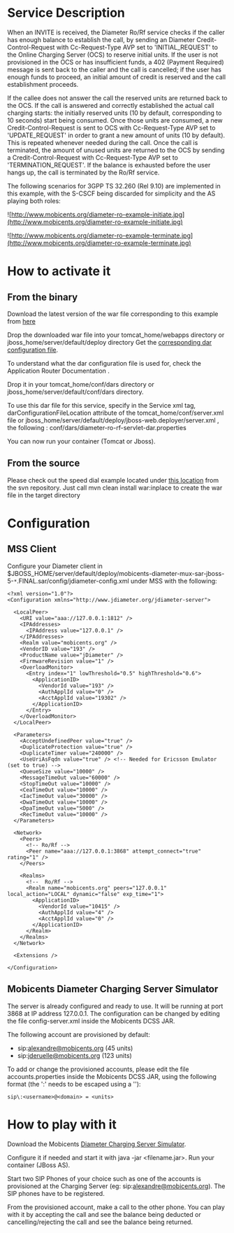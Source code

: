 # Service Description #

When an INVITE is received, the Diameter Ro/Rf service checks if the caller has enough balance to establish the call, by sending an Diameter Credit-Control-Request with Cc-Request-Type AVP set to 'INITIAL\_REQUEST' to the Online Charging Server (OCS) to reserve initial units. If the user is not provisioned in the OCS or has insufficient funds, a 402 (Payment Required) message is sent back to the caller and the call is cancelled; if the user has enough funds to proceed, an initial amount of credit is reserved and the call establishment proceeds.

If the callee does not answer the call the reserved units are returned back to the OCS. If the call is answered and correctly established the actual call charging starts: the initially reserved units (10 by default, corresponding to 10 seconds) start being consumed. Once those units are consumed, a new Credit-Control-Request is sent to OCS with Cc-Request-Type AVP set to 'UPDATE\_REQUEST' in order to grant a new amount of units (10 by default). This is repeated whenever needed during the call.
Once the call is terminated, the amount of unused units are returned to the OCS by sending a Credit-Control-Request with Cc-Request-Type AVP set to 'TERMINATION\_REQUEST'. If the balance is exhausted before the user hangs up, the call is terminated by the Ro/Rf service.

The following scenarios for 3GPP TS 32.260 (Rel 9.10) are implemented in this example, with the S-CSCF being discarded for simplicity and the AS playing both roles:

![http://www.mobicents.org/diameter-ro-example-initiate.jpg](http://www.mobicents.org/diameter-ro-example-initiate.jpg)

![http://www.mobicents.org/diameter-ro-example-terminate.jpg](http://www.mobicents.org/diameter-ro-example-terminate.jpg)

# How to activate it #

## From the binary ##

Download the latest version of the war file corresponding to this example from [here](https://oss.sonatype.org/content/groups/public/org/mobicents/servlet/sip/examples/diameter-ro-rf/)

Drop the downloaded war file into your tomcat\_home/webapps directory or jboss\_home/server/default/deploy directory
Get the [corresponding dar configuration file](http://sipservlets.googlecode.com/git/sip-servlets-examples/diameter-ro-rf/diameter-ro-rf-servlet-dar.properties).

To understand what the dar configuration file is used for, check the Application Router Documentation .

Drop it in your tomcat\_home/conf/dars directory or jboss\_home/server/default/conf/dars directory.

To use this dar file for this service, specify in the Service xml tag, darConfigurationFileLocation attribute of the tomcat\_home/conf/server.xml file or jboss\_home/server/default/deploy/jboss-web.deployer/server.xml , the following :
conf/dars/diameter-ro-rf-servlet-dar.properties

You can now run your container (Tomcat or Jboss).

## From the source ##

Please check out the speed dial example located under [this location](http://code.google.com/p/sipservlets/source/browse/#git%2Fsip-servlets-examples%2Fdiameter-ro-rf)
from the svn repository. Just call mvn clean install war:inplace to create the war file in the target directory

# Configuration #

## MSS Client ##

Configure your Diameter client in  $JBOSS\_HOME/server/default/deploy/mobicents-diameter-mux-sar-jboss-5-`*`.FINAL.sar/config/jdiameter-config.xml under MSS with the following:

```
<?xml version="1.0"?>
<Configuration xmlns="http://www.jdiameter.org/jdiameter-server">

  <LocalPeer>
    <URI value="aaa://127.0.0.1:1812" />
    <IPAddresses>
      <IPAddress value="127.0.0.1" />
    </IPAddresses>
    <Realm value="mobicents.org" />
    <VendorID value="193" />
    <ProductName value="jDiameter" />
    <FirmwareRevision value="1" />
    <OverloadMonitor>
      <Entry index="1" lowThreshold="0.5" highThreshold="0.6">
        <ApplicationID>
          <VendorId value="193" />
          <AuthApplId value="0" />
          <AcctApplId value="19302" />
        </ApplicationID>
      </Entry>
    </OverloadMonitor>
  </LocalPeer>

  <Parameters>
    <AcceptUndefinedPeer value="true" />
    <DuplicateProtection value="true" />
    <DuplicateTimer value="240000" />
    <UseUriAsFqdn value="true" /> <!-- Needed for Ericsson Emulator (set to true) -->
    <QueueSize value="10000" />
    <MessageTimeOut value="60000" />
    <StopTimeOut value="10000" />
    <CeaTimeOut value="10000" />
    <IacTimeOut value="30000" />
    <DwaTimeOut value="10000" />
    <DpaTimeOut value="5000" />
    <RecTimeOut value="10000" />
  </Parameters>

  <Network>
    <Peers>
      <!-- Ro/Rf -->
      <Peer name="aaa://127.0.0.1:3868" attempt_connect="true" rating="1" />
    </Peers>

    <Realms>
      <!--  Ro/Rf -->
      <Realm name="mobicents.org" peers="127.0.0.1" local_action="LOCAL" dynamic="false" exp_time="1">
        <ApplicationID>
          <VendorId value="10415" />
          <AuthApplId value="4" />
          <AcctApplId value="0" />
        </ApplicationID>
      </Realm>
    </Realms>
  </Network>

  <Extensions />

</Configuration>
```

## Mobicents Diameter Charging Server Simulator ##

The server is already configured and ready to use. It will be running at port 3868 at IP address 127.0.0.1. The configuration can be changed by editing the file config-server.xml inside the Mobicents DCSS JAR.

The following account are provisioned by default:

  * sip:alexandre@mobicents.org (45 units)
  * sip:jderuelle@mobicents.org (123 units)

To add or change the provisioned accounts, please edit the file accounts.properties inside the Mobicents DCSS JAR, using the following format (the ':' needs to be escaped using a '\'):

```
sip\:<username>@<domain> = <units>
```

# How to play with it #

Download the Mobicents [Diameter Charging Server Simulator](http://mobicents.googlecode.com/files/mobicents-dcs.jar).

Configure it if needed and start it with java -jar <filename.jar>.
Run your container (JBoss AS).

Start two SIP Phones of your choice such as one of the accounts is provisioned at the Charging Server (eg: sip:alexandre@mobicents.org).
The SIP phones have to be registered.

From the provisioned account, make a call to the other phone. You can play with it by accepting the call and see the balance being deducted or cancelling/rejecting the call and see the balance being returned.